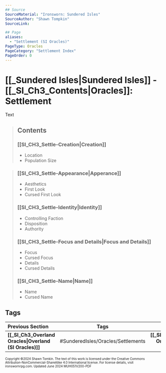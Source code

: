 ```yaml
---
## Source
SourceMaterial: "Ironsworn: Sundered Isles"
SourceAuthor: "Shawn Tompkin"
SourceLink: 

## Page
aliases: 
  - "Settlement (SI Oracles)"
PageType: Oracles
PageCategory: "Settlement Index"
PageOrder: 0
---
```

# [[_Sundered Isles|Sundered Isles]] - [[_SI_Ch3_Contents|Oracles]]: Settlement
Text

> ## Contents
> ### [[SI_CH3_Settle-Creation|Creation]]
> - Location
> - Population Size

> ### [[SI_CH3_Settle-Appearance|Apperance]]
> - Aesthetics
> - First Look
> - Cursed First Look
>
> ### [[SI_CH3_Settle-Identity|Identity]]
> - Controlling Faction
> - Disposition
> - Authority
>
> ### [[SI_CH3_Settle-Focus and Details|Focus and Details]]
> - Focus
> - Cursed Focus
> - Details
> - Cursed Details
>
> ### [[SI_CH3_Settle-Name|Name]]
> - Name
> - Cursed Name

## Tags

| Previous Section | Tags | Next Section |
| :--- | :---: | ---: |
| **[[_SI_Ch3_Overland Oracles\|Overland (SI Oracles)]]** | #SunderedIsles/Oracles/Settlements | **[[_SI_CH3_Faction Oracles\|Faction (SI Oracles)]]** |

<font size=-2>Copyright ©2024 Shawn Tomkin. The text of this work is licensed under the Creative Commons Attribution-NonCommercial-ShareAlike 4.0 International license. For license details, visit ironswornrpg.com. Updated June 2024 MUH051V200-PDF</font>